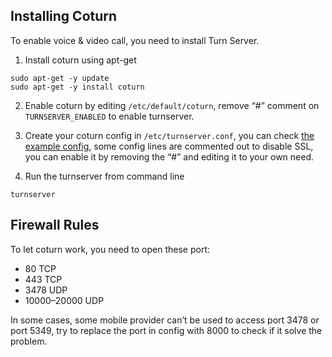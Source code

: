 ## Installing Coturn

To enable voice & video call, you need to install Turn Server.

1. Install coturn using apt-get
```
sudo apt-get -y update
sudo apt-get -y install coturn
```

2. Enable coturn by editing `/etc/default/coturn`, remove “#” comment on `TURNSERVER_ENABLED` to enable turnserver.

3. Create your coturn config in `/etc/turnserver.conf`, you can check [the example config](https://github.com/aqnouch/Setup-Guide/blob/master/coturn-server/example-turnserver.conf), some config lines are commented out to disable SSL, you can enable it by removing the “#” and editing it to your own need.

4. Run the turnserver from command line
```
turnserver
```

## Firewall Rules

To let coturn work, you need to open these port:
* 80 TCP
* 443 TCP
* 3478 UDP
* 10000–20000 UDP

In some cases, some mobile provider can’t be used to access port 3478 or port 5349, try to replace the port in config with 8000 to check if it solve the problem.

